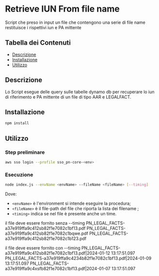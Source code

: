 # Retrieve IUN From file name

Script che preso in input un file che contengono una serie di file name restituisce i rispettivi iun e PA mittente

## Tabella dei Contenuti

- [Descrizione](#descrizione)
- [Installazione](#installazione)
- [Utilizzo](#utilizzo)

## Descrizione

Lo Script esegue delle query sulle tabelle dynamo db per recuperare lo iun di riferimento e PA mittente di un file di tipo AAR e LEGALFACT.

## Installazione

```bash
npm install
```

## Utilizzo
### Step preliminare

```bash
aws sso login --profile sso_pn-core-<env>
```

### Esecuzione
```bash  
node index.js --envName <envName> --fileName <fileName> [--timing]
```
Dove:
- `<envName>` è l'environment si intende eseguire la procedura;
- `<fileName>` è il file-path del file che riporta la lista dei filename ;
- `<timing>` indica se nel file è presente anche un time.

il file deve essere fornito senza --timing 
PN_LEGAL_FACTS-a37e919ffa9c412sb82f1e7082c1bf13.pdf
PN_LEGAL_FACTS-a37e919ffa9c412sb82f1e7082c1bqwe.pdf
PN_LEGAL_FACTS-a37e919ffa9c412sb82f1e7082c1b123.pdf

il file deve essere fornito con --timing 
PN_LEGAL_FACTS-a37e919ffa9c412sb82f1e7082c1bf13.pdf|2024-01-12 13:17:51.097
PN_LEGAL_FACTS-a37e919ffa9c4234b82f1e7082c1bf13.pdf|2024-01-09 13:17:51.097
PN_LEGAL_FACTS-a37e919ffa9c4xsfb82f1e7082c1bf13.pdf|2024-01-07 13:17:51.097